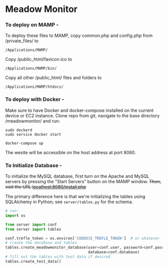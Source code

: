 # Meadow Monitor

### To deploy on MAMP -

To deploy these files to MAMP, copy common.php and config.php from /private_files/ to 

```
/Applications/MAMP/
```
Copy /public_html/favicon.ico to 
```
/Applications/MAMP/bin/
```
Copy all other /public_html/ files and folders to
```
/Applications/MAMP/htdocs/
```

### To deploy with Docker -

Make sure to have Docker and docker-compose installed on the current device or EC2 instance. Clone repo from git, navigate to the base directory /meadowmonitor/ and run:
```
sudo dockerd
sudo service docker start
```
```
docker-compose up
```

The wesite will be accessible on the host address at port 8080.

### To Initialize Database -

To initialize the MySQL database, first turn on the Apache and MySQL servers by pressing the "Start Servers" button on the MAMP window. ~~Then, visit the URL [localhost:8080/install.php](localhost:8080/install.php)~~

The primary difference here is that we're initializing the tables using SQLAlchemy in Python; see `server/tables.py` for the schema.
```py
# run:
import os

from server import conf
from server import tables

conf.trefle_token = os.environ['COEN315_TREFLE_TOKEN']  # or whatever
# create the database and tables
tables.create_meadowmonitor_database(user=conf.user, password=conf.password, host=conf.host, port=conf.port,
                                     database=conf.database)
# fill out the tables with test data if desired
tables.create_test_data()
```